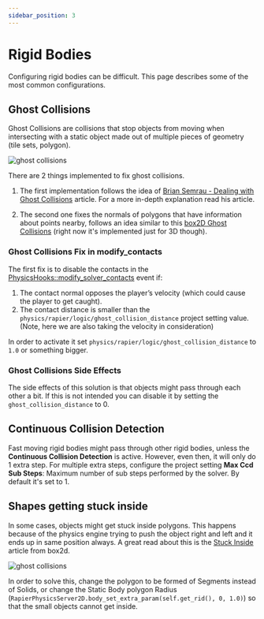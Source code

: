```yaml
---
sidebar_position: 3
---
```


# Rigid Bodies

Configuring rigid bodies can be difficult. This page describes some of the most common configurations.

## Ghost Collisions

Ghost Collisions are collisions that stop objects from moving when intersecting with a static object made out of multiple pieces of geometry (tile sets, polygon).

![ghost collisions](/img/ghost_collisions.gif)

There are 2 things implemented to fix ghost collisions.

1. The first implementation follows the idea of [Brian Semrau - Dealing with Ghost Collisions](https://briansemrau.github.io/dealing-with-ghost-collisions/) article. For a more in-depth explanation read his article.

2. The second one fixes the normals of polygons that have information about points nearby, follows an idea similar to this [box2D Ghost Collisions](https://box2d.org/posts/2020/06/ghost-collisions/) (right now it's implemented just for 3D though).

### Ghost Collisions Fix in modify_contacts

The first fix is to disable the contacts in the [PhysicsHooks::modify_solver_contacts](https://rapier.rs/docs/user_guides/rust/advanced_collision_detection/#contact-modification) event if:

1. The contact normal opposes the player’s velocity (which could cause the player to get caught).
2. The contact distance is smaller than the `physics/rapier/logic/ghost_collision_distance` project setting value. (Note, here we are also taking the velocity in consideration)

In order to activate it set `physics/rapier/logic/ghost_collision_distance` to `1.0` or something bigger.

### Ghost Collisions Side Effects

The side effects of this solution is that objects might pass through each other a bit. If this is not intended you can disable it by setting the `ghost_collision_distance` to 0.

## Continuous Collision Detection

Fast moving rigid bodies might pass through other rigid bodies, unless the **Continuous Collision Detection** is active. However, even then, it will only do 1 extra step. For multiple extra steps, configure the project setting **Max Ccd Sub Steps**: Maximum number of sub steps performed by the solver. By default it's set to 1.

## Shapes getting stuck inside

In some cases, objects might get stuck inside polygons. This happens because of the physics engine trying to push the object right and left and it ends up in same position always. A great read about this is the [Stuck Inside](https://box2d.org/posts/2020/04/stuck-inside/) article from box2d.

![ghost collisions](/img/rigidbodies/stuck.png)

In order to solve this, change the polygon to be formed of Segments instead of Solids, or change the Static Body polygon Radius (`RapierPhysicsServer2D.body_set_extra_param(self.get_rid(), 0, 1.0)`) so that the small objects cannot get inside.